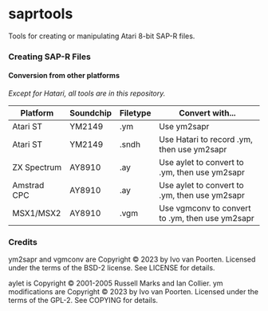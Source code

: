 # saprtools
Tools for creating or manipulating Atari 8-bit SAP-R files.

### Creating SAP-R Files

#### Conversion from other platforms

*Except for Hatari, all tools are in this repository.*

| Platform | Soundchip | Filetype | Convert with...|
| --- | --- | --- | --- |
| Atari ST | YM2149 | .ym | Use ym2sapr |
| Atari ST | YM2149 | .sndh | Use Hatari to record .ym, then use ym2sapr |
| ZX Spectrum | AY8910 | .ay | Use aylet to convert to .ym, then use ym2sapr |
| Amstrad CPC | AY8910 | .ay | Use aylet to convert to .ym, then use ym2sapr |
| MSX1/MSX2 | AY8910 | .vgm | Use vgmconv to convert to .ym, then use ym2sapr |

### Credits

ym2sapr and vgmconv are Copyright © 2023 by Ivo van Poorten. Licensed under the terms of the BSD-2 license. See LICENSE for details.

aylet is Copyright © 2001-2005 Russell Marks and Ian Collier. ym modifications are Copyright © 2023 by Ivo van Poorten. Licensed under the terms of the GPL-2. See COPYING for details.
